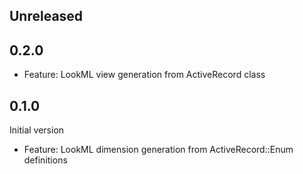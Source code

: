 ## Unreleased

## 0.2.0

- Feature: LookML view generation from ActiveRecord class

## 0.1.0

Initial version

- Feature: LookML dimension generation from ActiveRecord::Enum definitions

